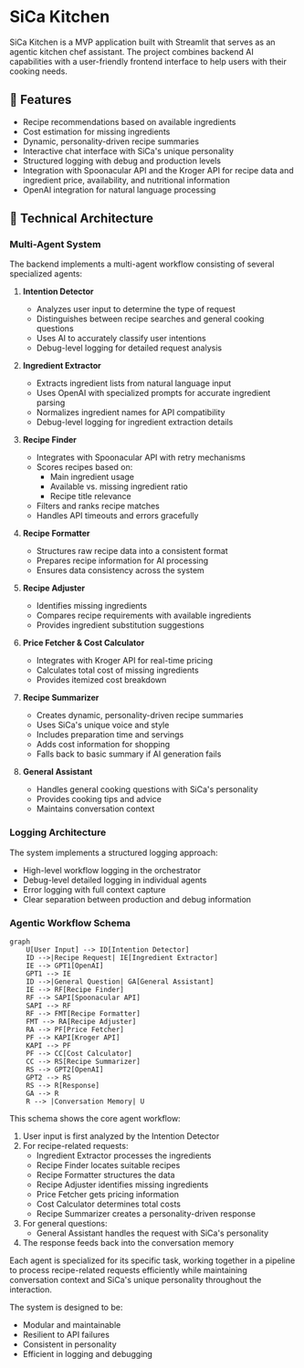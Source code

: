 # SiCa Kitchen

SiCa Kitchen is a MVP application built with Streamlit that serves as an agentic kitchen chef assistant. The project combines backend AI capabilities with a user-friendly frontend interface to help users with their cooking needs.

## 🌟 Features

- Recipe recommendations based on available ingredients
- Cost estimation for missing ingredients
- Dynamic, personality-driven recipe summaries
- Interactive chat interface with SiCa's unique personality
- Structured logging with debug and production levels
- Integration with Spoonacular API and the Kroger API for recipe data and ingredient price, availability, and nutritional information
- OpenAI integration for natural language processing

## 🚀 Technical Architecture

### Multi-Agent System

The backend implements a multi-agent workflow consisting of several specialized agents:

1. **Intention Detector**
   - Analyzes user input to determine the type of request
   - Distinguishes between recipe searches and general cooking questions
   - Uses AI to accurately classify user intentions
   - Debug-level logging for detailed request analysis

2. **Ingredient Extractor**
   - Extracts ingredient lists from natural language input
   - Uses OpenAI with specialized prompts for accurate ingredient parsing
   - Normalizes ingredient names for API compatibility
   - Debug-level logging for ingredient extraction details

3. **Recipe Finder**
   - Integrates with Spoonacular API with retry mechanisms
   - Scores recipes based on:
     - Main ingredient usage
     - Available vs. missing ingredient ratio
     - Recipe title relevance
   - Filters and ranks recipe matches
   - Handles API timeouts and errors gracefully

4. **Recipe Formatter**
   - Structures raw recipe data into a consistent format
   - Prepares recipe information for AI processing
   - Ensures data consistency across the system

5. **Recipe Adjuster**
   - Identifies missing ingredients
   - Compares recipe requirements with available ingredients
   - Provides ingredient substitution suggestions

6. **Price Fetcher & Cost Calculator**
   - Integrates with Kroger API for real-time pricing
   - Calculates total cost of missing ingredients
   - Provides itemized cost breakdown

7. **Recipe Summarizer**
   - Creates dynamic, personality-driven recipe summaries
   - Uses SiCa's unique voice and style
   - Includes preparation time and servings
   - Adds cost information for shopping
   - Falls back to basic summary if AI generation fails

8. **General Assistant**
   - Handles general cooking questions with SiCa's personality
   - Provides cooking tips and advice
   - Maintains conversation context

### Logging Architecture

The system implements a structured logging approach:
- High-level workflow logging in the orchestrator
- Debug-level detailed logging in individual agents
- Error logging with full context capture
- Clear separation between production and debug information

### Agentic Workflow Schema

```mermaid
graph 
    U[User Input] --> ID[Intention Detector]
    ID -->|Recipe Request| IE[Ingredient Extractor]
    IE --> GPT1[OpenAI]
    GPT1 --> IE
    ID -->|General Question| GA[General Assistant]
    IE --> RF[Recipe Finder]
    RF --> SAPI[Spoonacular API]
    SAPI --> RF
    RF --> FMT[Recipe Formatter]
    FMT --> RA[Recipe Adjuster]
    RA --> PF[Price Fetcher]
    PF --> KAPI[Kroger API]
    KAPI --> PF
    PF --> CC[Cost Calculator]
    CC --> RS[Recipe Summarizer]
    RS --> GPT2[OpenAI]
    GPT2 --> RS
    RS --> R[Response]
    GA --> R
    R --> |Conversation Memory| U
```

This schema shows the core agent workflow:

1. User input is first analyzed by the Intention Detector
2. For recipe-related requests:
   - Ingredient Extractor processes the ingredients
   - Recipe Finder locates suitable recipes
   - Recipe Formatter structures the data
   - Recipe Adjuster identifies missing ingredients
   - Price Fetcher gets pricing information
   - Cost Calculator determines total costs
   - Recipe Summarizer creates a personality-driven response
3. For general questions:
   - General Assistant handles the request with SiCa's personality
4. The response feeds back into the conversation memory

Each agent is specialized for its specific task, working together in a pipeline to process recipe-related requests efficiently while maintaining conversation context and SiCa's unique personality throughout the interaction.

The system is designed to be:
- Modular and maintainable
- Resilient to API failures
- Consistent in personality
- Efficient in logging and debugging
